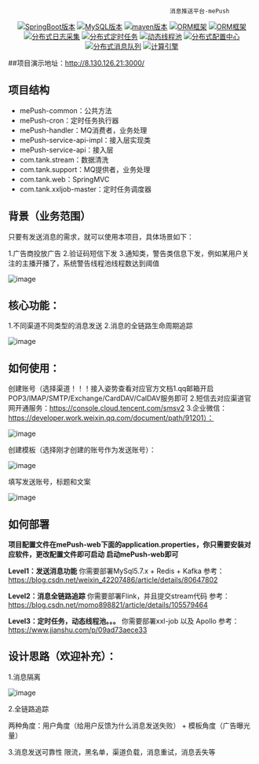                                                   消息推送平台-mePush
                                      
<p align="center">
  <a href="#项目文档"><img src="https://img.shields.io/badge/SpringBoot-2.5.6-green.svg" alt="SpringBoot版本"></a>
  <a href="#项目文档"><img src="https://img.shields.io/badge/MySQL-5.7.x-green.svg" alt="MySQL版本"></a>
  <a href="#项目文档"><img src="https://img.shields.io/badge/maven-3.6.x-green.svg" alt="maven版本"></a>
  <a href="#项目文档"><img src="https://img.shields.io/badge/ORM-MyBatis-green.svg" alt="ORM框架"></a>
  <a href="#项目文档"><img src="https://img.shields.io/badge/Cache-Redis-orange.svg" alt="ORM框架"></a>
  <a href="#项目文档"><img src="https://img.shields.io/badge/分布式日志采集-Graylog-orange.svg" alt="分布式日志采集"></a>
  <a href="#项目文档"><img src="https://img.shields.io/badge/分布式定时任务-xxljob-orange.svg" alt="分布式定时任务"></a>
  <a href="#项目文档"><img src="https://img.shields.io/badge/动态线程池-DynamicTp-orange.svg" alt="动态线程池"></a>
  <a href="#项目文档"><img src="https://img.shields.io/badge/分布式配置中心-Apollo-red.svg" alt="分布式配置中心"></a>
  <a href="#项目文档"><img src="https://img.shields.io/badge/分布式消息队列-Kafka-red.svg" alt="分布式消息队列"></a>
  <a href="#项目文档"><img src="https://img.shields.io/badge/分布式计算引擎-Flink-red.svg" alt="计算引擎"></a>
</p>

##项目演示地址：http://8.130.126.21:3000/

## 项目结构
- mePush-common：公共方法
- mePush-cron：定时任务执行器
- mePush-handler：MQ消费者，业务处理
- mePush-service-api-impl：接入层实现类
- mePush-service-api：接入层
- com.tank.stream：数据清洗
- com.tank.support：MQ提供者，业务处理
- com.tank.web：SpringMVC
- com.tank.xxljob-master：定时任务调度器



## 背景（业务范围）
只要有发送消息的需求，就可以使用本项目，具体场景如下：

  1.广告商投放广告
  2.验证码短信下发
  3.通知类，警告类信息下发，例如某用户关注的主播开播了，系统警告线程池线程数达到阈值

![image](https://github.com/lx5555/mePush/assets/71442208/0d3917b3-362e-4ede-b389-7707ff583634)



## 核心功能：
1.不同渠道不同类型的消息发送
2.消息的全链路生命周期追踪

![image](https://github.com/lx5555/mePush/assets/71442208/53258233-432d-40be-8772-6d763df74b53)


## 如何使用：

创建账号（选择渠道！！！接入姿势查看对应官方文档1.qq邮箱开启POP3/IMAP/SMTP/Exchange/CardDAV/CalDAV服务即可 2.短信去对应渠道官网开通服务：https://console.cloud.tencent.com/smsv2 3.企业微信：https://developer.work.weixin.qq.com/document/path/91201）：

![image](https://github.com/lx5555/mePush/assets/71442208/636e0f00-ddc3-4bdc-b0e9-1b67a4156b87)

创建模板（选择刚才创建的账号作为发送账号）：

![image](https://github.com/lx5555/mePush/assets/71442208/26559425-84d6-4e14-81db-8ff2b66c5a9d)

填写发送账号，标题和文案

![image](https://github.com/lx5555/mePush/assets/71442208/37587c61-6ab6-46b4-aa64-298649302649)

## 如何部署
**项目配置文件在mePush-web下面的application.properties，你只需要安装对应软件，更改配置文件即可启动**
**启动mePush-web即可**

**Level1：发送消息功能**
你需要部署MySql5.7.x + Redis + Kafka
参考：https://blog.csdn.net/weixin_42207486/article/details/80647802

**Level2：消息全链路追踪**
你需要部署Flink，并且提交stream代码
参考：https://blog.csdn.net/momo898821/article/details/105579464

**Level3：定时任务，动态线程池。。。**
你需要部署xxl-job 以及 Apollo
参考：https://www.jianshu.com/p/09ad73aece33

## 设计思路（欢迎补充）：

1.消息隔离

![image](https://github.com/lx5555/mePush/assets/71442208/5799a96d-29bb-49cc-9d45-1249479b83e2)

2.全链路追踪

两种角度：用户角度（给用户反馈为什么消息发送失败） + 模板角度（广告曝光量）

3.消息发送可靠性
限流，黑名单，渠道负载，消息重试，消息丢失等

